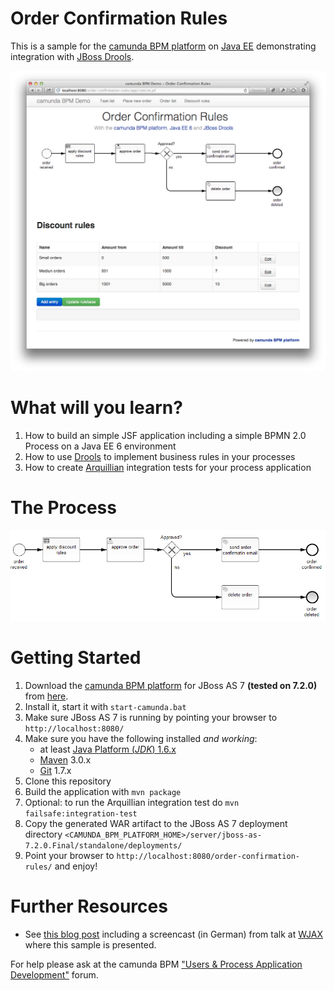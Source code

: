 Order Confirmation Rules
========================

This is a sample for the [camunda BPM platform](http://camunda.org/) on [Java EE](http://www.oracle.com/technetwork/java/javaee/overview/index.html) demonstrating integration with [JBoss Drools](http://www.jboss.org/drools/).

![Order Confirmation Rules Screenshot][2]

# What will you learn?

1. How to build an simple JSF application including a simple BPMN 2.0 Process on a Java EE 6 environment
1. How to use [Drools](http://www.jboss.org/drools/) to implement business rules in your processes
1. How to create [Arquillian](http://arquillian.org) integration tests for your process application

# The Process

![Order Confirmation Process][1]

# Getting Started

1. Download the [camunda BPM platform](http://camunda.org/) for JBoss AS 7 **(tested on 7.2.0)** from [here](http://camunda.org/download.html).
1. Install it, start it with `start-camunda.bat`
1. Make sure JBoss AS 7 is running by pointing your browser to `http://localhost:8080/`
1. Make sure you have the following installed *and working*:
    * at least [Java Platform (*JDK*) 1.6.x](http://www.oracle.com/technetwork/java/javase/downloads/index.html)
    * [Maven](http://maven.apache.org/) 3.0.x
    * [Git](http://git-scm.com/) 1.7.x
1. Clone this repository
1. Build the application with `mvn package`
1. Optional: to run the Arquillian integration test do `mvn failsafe:integration-test`
1. Copy the generated WAR artifact to the JBoss AS 7 deployment directory `<CAMUNDA_BPM_PLATFORM_HOME>/server/jboss-as-7.2.0.Final/standalone/deployments/`
1. Point your browser to `http://localhost:8080/order-confirmation-rules/` and enjoy!

# Further Resources

* See [this blog post](http://www.bpm-guide.de/2011/11/14/activiti-drools-wjax-2011/) including a screencast (in German) from talk at [WJAX](http://jax.de/) where this sample is presented.

For help please ask at the camunda BPM ["Users & Process Application Development"](http://camunda.org/community/forum.html) forum.

[1]: src/main/webapp/resources/img/OrderConfirmation.png
[2]: src/main/webapp/resources/img/order-confirmation-rules-screenshot.png
